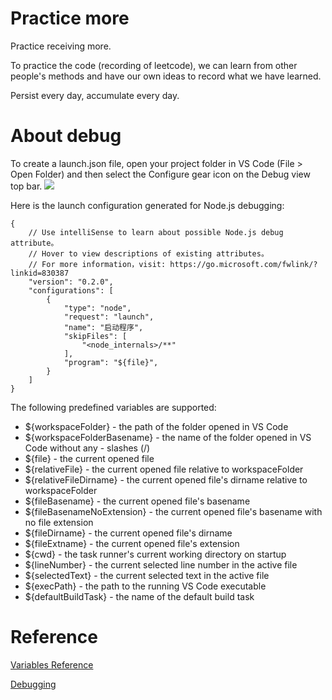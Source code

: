 # Practice more

Practice receiving more.

To practice the code (recording of leetcode), we can learn from other people's methods and have our own ideas to record what we have learned.

Persist every day, accumulate every day.

# About debug

To create a launch.json file, open your project folder in VS Code (File > Open Folder) and then select the Configure gear icon on the Debug view top bar.
![](https://code.visualstudio.com/assets/docs/editor/debugging/launch-configuration.png)

Here is the launch configuration generated for Node.js debugging:

    {
        // Use intelliSense to learn about possible Node.js debug attribute。 
        // Hover to view descriptions of existing attributes。
        // For more information，visit: https://go.microsoft.com/fwlink/?linkid=830387
        "version": "0.2.0",
        "configurations": [
            {
                "type": "node",
                "request": "launch",
                "name": "启动程序",
                "skipFiles": [
                    "<node_internals>/**"
                ],
                "program": "${file}",
            }
        ]
    }

The following predefined variables are supported:

- ${workspaceFolder} - the path of the folder opened in VS Code
- ${workspaceFolderBasename} - the name of the folder opened in VS Code without any - slashes (/)
- ${file} - the current opened file
- ${relativeFile} - the current opened file relative to workspaceFolder
- ${relativeFileDirname} - the current opened file's dirname relative to workspaceFolder
- ${fileBasename} - the current opened file's basename
- ${fileBasenameNoExtension} - the current opened file's basename with no file extension
- ${fileDirname} - the current opened file's dirname
- ${fileExtname} - the current opened file's extension
- ${cwd} - the task runner's current working directory on startup
- ${lineNumber} - the current selected line number in the active file
- ${selectedText} - the current selected text in the active file
- ${execPath} - the path to the running VS Code executable
- ${defaultBuildTask} - the name of the default build task

# Reference

[Variables Reference](https://code.visualstudio.com/docs/editor/variables-reference)

[Debugging](https://code.visualstudio.com/docs/editor/debugging#_automatically-open-a-uri-when-debugging-a-server-program)
